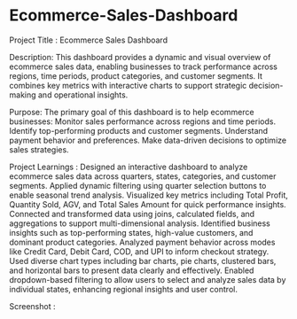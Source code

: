 # Ecommerce-Sales-Dashboard

Project Title : Ecommerce Sales Dashboard

Description: This dashboard provides a dynamic and visual overview of ecommerce sales data, enabling businesses to track performance across regions, time periods, product categories, and customer segments. It combines key metrics with interactive charts to support strategic decision-making and operational insights.

Purpose: The primary goal of this dashboard is to help ecommerce businesses: 
                   Monitor sales performance across regions and time periods. 
                   Identify top-performing products and customer segments.
                   Understand payment behavior and preferences. 
                   Make data-driven decisions to optimize sales strategies.
                   
Project Learnings : Designed an interactive dashboard to analyze ecommerce sales data across quarters, states, categories, and customer segments.
                    Applied dynamic filtering using quarter selection buttons to enable seasonal trend analysis.
                    Visualized key metrics including Total Profit, Quantity Sold, AGV, and Total Sales Amount for quick performance insights.
                    Connected and transformed data using joins, calculated fields, and aggregations to support multi-dimensional analysis.
                    Identified business insights such as top-performing states, high-value customers, and dominant product categories.
                    Analyzed payment behavior across modes like Credit Card, Debit Card, COD, and UPI to inform checkout strategy.
                    Used diverse chart types including bar charts, pie charts, clustered bars, and horizontal bars to present data clearly and effectively.
                    Enabled dropdown-based filtering to allow users to select and analyze sales data by individual states, enhancing regional insights and user control.

Screenshot : 
